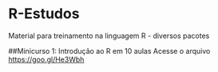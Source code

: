 # R-Estudos
Material para treinamento na linguagem R - diversos pacotes

##Minicurso 1: Introdução ao R em 10 aulas
Acesse o arquivo <https://goo.gl/He3Wbh>
